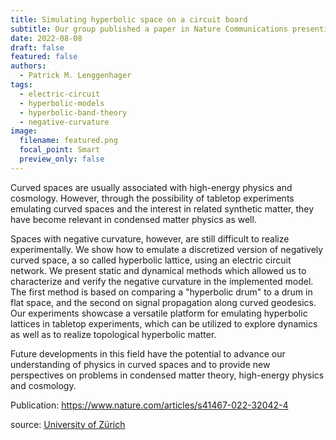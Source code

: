 ```yaml
---
title: Simulating hyperbolic space on a circuit board
subtitle: Our group published a paper in Nature Communications presenting a strategy for verifying that electric circuits can emulate the physics of negatively curved spaces and demonstrate that electric circuits, designed by the electronics workshop, can do so efficiently.
date: 2022-08-08
draft: false
featured: false
authors:
  - Patrick M. Lenggenhager
tags:
  - electric-circuit
  - hyperbolic-models
  - hyperbolic-band-theory
  - negative-curvature
image:
  filename: featured.png
  focal_point: Smart
  preview_only: false
---
```

<section>
<p>Curved spaces are usually associated with high-energy physics and cosmology. However, through the possibility of tabletop experiments emulating curved spaces and the interest in related synthetic matter, they have become relevant in condensed matter physics as well.</p>
<p>Spaces with negative curvature, however, are still difficult to realize experimentally. We show how to emulate a discretized version of negatively curved space, a so called hyperbolic lattice, using an electric circuit network. We present static and dynamical methods which allowed us to characterize and verify the negative curvature in the implemented model. The first method is based on comparing a "hyperbolic drum" to a drum in flat space, and the second on signal propagation along curved geodesics. Our experiments showcase a versatile platform for emulating hyperbolic lattices in tabletop experiments, which can be utilized to explore dynamics as well as to realize topological hyperbolic matter.</p>
<p>Future developments in this field have the potential to advance our understanding of physics in curved spaces and to provide new perspectives on problems in condensed matter theory, high-energy physics and cosmology.</p>
  <p>Publication: <a href="https://www.nature.com/articles/s41467-022-32042-4">https://www.nature.com/articles/s41467-022-32042-4</a></p>
  <p> source: <a href="https://www.physik.uzh.ch/en/news/news/Hyperbolic-Space.html">University of Zürich</a></p>
</section>
